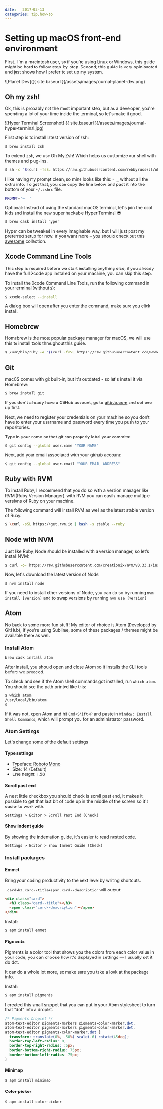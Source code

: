 ```yaml
---
date:   2017-03-13
categories: tip,how-to
---
```


# Setting up macOS front-end environment

First.. I'm a macintosh user, so if you're using Linux or Windows, this guide might be hard to follow step-by-step. Second; this guide is very opinionated and just shows how I prefer to set up my system.

![Planet Dev]({{ site.baseurl }}/assets/images/journal-planet-dev.png)

## Oh my zsh!

Ok, this is probably not the most important step, but as a developer, you're spending a lot of your time inside the terminal, so let's make it good.

![Hyper Terminal Screenshot]({{ site.baseurl }}/assets/images/journal-hyper-terminal.jpg)

First step is to install latest version of zsh:

```bash
$ brew install zsh
```

To extend zsh, we use Oh My Zsh! Which helps us customize our shell with themes and plug-ins.

```bash
$ sh -c "$(curl -fsSL https://raw.githubusercontent.com/robbyrussell/oh-my-zsh/master/tools/install.sh)"
```

I like having my prompt clean, so mine looks like this: `→ _` without all the extra info.
To get that, you can copy the line below and past it into the bottom of your `~/.zshrc` file.

```bash
PROMPT='→  '
```

Optional: Instead of using the standard macOS terminal, let's join the cool kids and install the new super hackable Hyper Terminal 😎

```bash
$ brew cask install hyper
```

Hyper can be tweaked in every imaginable way, but I will just post my preferred setup for now. If you want more – you should check out this [awesome](https://github.com/bnb/awesome-hyper) collection.

## Xcode Command Line Tools

This step is required before we start installing anything else, if you already have the full Xcode app installed on your machine, you can skip this step.

To install the Xcode Command Line Tools, run the following command in your terminal (without `$`):

```bash
$ xcode-select --install
```

A dialog box will open after you enter the command, make sure you click install.

## Homebrew

Homebrew is the most popular package manager for macOS, we will use this to install tools throughout this guide.

```bash
$ /usr/bin/ruby -e "$(curl -fsSL https://raw.githubusercontent.com/Homebrew/install/master/install)"
```

## Git

macOS comes with git built-in, but it's outdated - so let's install it via Homebrew:

```bash
$ brew install git
```

If you don't already have a GitHub account, go to [gitbub.com](https://github.com/) and set one up first.

Next, we need to register your credentials on your machine so you don't have to enter your username and password every time you push to your repositories.

Type in your name so that git can properly label your commits:

```bash
$ git config --global user.name "YOUR NAME"
```

Next, add your email associated with your github account:

```bash
$ git config --global user.email "YOUR EMAIL ADDRESS"
```

## Ruby with RVM

To install Ruby, I recommend that you do so with a version manager like RVM (Ruby Version Manager), with RVM you can easily manage multiple versions of Ruby on your machine.

The following command will install RVM as well as the latest stable version of Ruby.

```bash
$ \curl -sSL https://get.rvm.io | bash -s stable --ruby
```

## Node with NVM

Just like Ruby, Node should be installed with a version manager, so let's install NVM:

```bash
$ curl -o- https://raw.githubusercontent.com/creationix/nvm/v0.33.1/install.sh | bash
```

Now, let's download the latest version of Node:

```bash
$ nvm install node
```

If you need to install other versions of Node, you can do so by running `nvm install [version]` and to swap versions by running `nvm use [version]`.

## Atom

No back to some more fun stuff! My editor of choice is Atom (Developed by GitHub), if you're using Sublime, some of these packages / themes might be available there as well.

### Install Atom

```
brew cask install atom
```

After install, you should open and close Atom so it installs the CLI tools before we proceed.

To check and see if the Atom shell commands got installed, run `which atom`. You should see the path printed like this:

```bash
$ which atom
/usr/local/bin/atom
$   
```

If it was not, open Atom and hit `Cmd+Shift+P` and paste in `Window: Install Shell Commands`, which will prompt you for an administrator password.

### Atom Settings

Let's change some of the default settings

#### Type settings

- Typeface: [Roboto Mono](https://fonts.google.com/specimen/Roboto+Mono)
- Size: 14 (Default)
- Line height: 1.58

#### Scroll past end

A neat little checkbox you should check is scroll past end, it makes it possible to get that last bit of code up in the middle of the screen so it's easier to work with.

`Settings > Editor > Scroll Past End (Check)`

#### Show indent guide

By showing the indentation guide, it's easier to read nested code.

`Settings > Editor > Show Indent Guide (Check)`

### Install packages

#### Emmet
Bring your coding productivity to the next level by writing shortcuts.

`.card>h3.card--title+span.card--description` will output:

```html
<div class="card">
  <h3 class="card--title"></h3>
  <span class="card--description"></span>
</div>
```

Install:

```bash
$ apm install emmet
```

#### Pigments
Pigments is a color tool that shows you the colors from each color value in your code,
you can choose how it's displayed in settings — I usually set it do dot.

It can do a whole lot more, so make sure you take a look at the package info.

Install:

```bash
$ apm install pigments
```

I created this small snippet that you can put in your Atom stylesheet to turn that "dot" into a droplet.

```css
/* Pigments Droplet */
atom-text-editor pigments-markers pigments-color-marker.dot,
atom-text-editor pigments-markers pigments-color-marker.dot,
atom-text-editor pigments-color-marker.dot {
  transform: translate(0%, -50%) scale(.6) rotate(45deg);
  border-top-left-radius: 0;
  border-top-right-radius: 75px;
  border-bottom-right-radius: 75px;
  border-bottom-left-radius: 75px;
}
```

#### Minimap

```bash
$ apm install minimap
```

#### Color-picker

```bash
$ apm install color-picker
```
